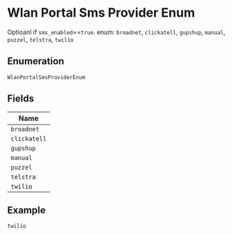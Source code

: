 
# Wlan Portal Sms Provider Enum

Optioanl if `sms_enabled`==`true`. enum: `broadnet`, `clickatell`, `gupshup`, `manual`, `puzzel`, `telstra`, `twilio`

## Enumeration

`WlanPortalSmsProviderEnum`

## Fields

| Name |
|  --- |
| `broadnet` |
| `clickatell` |
| `gupshup` |
| `manual` |
| `puzzel` |
| `telstra` |
| `twilio` |

## Example

```
twilio
```

